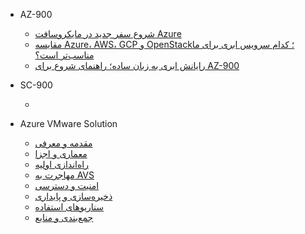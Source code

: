 - AZ-900
  - [شروع سفر جدید در مایکروسافت Azure](guide/Start_Spot.md)  
  - [مقایسه Azure، AWS، GCP و OpenStack؛ کدام سرویس ابری برای ما مناسب‌تر است؟](guide/Cloud_Providers_Comparation.md)
  - [رایانش ابری به زبان ساده؛ راهنمای شروع برای AZ-900](guide/Cloud_Computing_Concept.md)

- SC-900
  - [ ]()
- Azure VMware Solution
  - [مقدمه و معرفی](guide/avs/intro.md)
  - [معماری و اجزا](guide/avs/architecture.md)
  - [راه‌اندازی اولیه](guide/avs/deployment.md)
  - [مهاجرت به AVS](guide/avs/migration.md)
  - [امنیت و دسترسی](guide/avs/security.md)
  - [ذخیره‌سازی و پایداری](guide/avs/storage.md)
  - [سناریوهای استفاده](guide/avs/scenarios.md)
  - [جمع‌بندی و منابع](guide/avs/summary.md)
